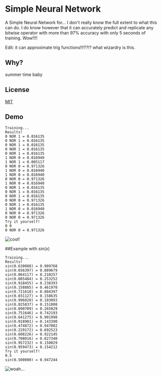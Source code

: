 
# Simple Neural Network

A Simple Neural Network for... I don't really know the full extent to what this can do. I do know however that it can accurately predict and replicate any bitwise operator with more than 97% accuracy with only 5 seconds of training. Wow!!!!

Edit: it can approximate trig functions!!!??!? what wizardry is this.

## Why?

summer time baby

## License

[MIT](https://choosealicense.com/licenses/mit/)


## Demo

```
Training...
Results!
0 NOR 1 = 0.016135
0 NOR 1 = 0.016135
0 NOR 1 = 0.016135
0 NOR 1 = 0.016135
0 NOR 1 = 0.016135
1 NOR 0 = 0.016940
1 NOR 1 = 0.005117
0 NOR 0 = 0.971326
1 NOR 0 = 0.016940
1 NOR 0 = 0.016940
0 NOR 0 = 0.971326
1 NOR 0 = 0.016940
0 NOR 1 = 0.016135
0 NOR 1 = 0.016135
0 NOR 1 = 0.016135
0 NOR 0 = 0.971326
0 NOR 1 = 0.016135
1 NOR 0 = 0.016940
0 NOR 0 = 0.971326
0 NOR 0 = 0.971326
Try it yourself!
0 0
0 NOR 0 = 0.971326
```
![cool!](https://xirei.moe/uploader/?f=ezol1gd7.png)

##Example with sin(x)
```
Training...
Results!
sin(0.630088) = 0.909768
sin(0.656397) = 0.889679
sin(0.064117) = 0.210257
sin(0.085484) = 0.253252
sin(0.918455) = 0.238393
sin(0.158885) = 0.461970
sin(0.721618) = 0.804397
sin(0.031127) = 0.158635
sin(0.996020) = 0.103093
sin(0.025837) = 0.151808
sin(0.090709) = 0.265029
sin(0.751646) = 0.742193
sin(0.641275) = 0.901998
sin(0.018901) = 0.143390
sin(0.474872) = 0.947002
sin(0.229172) = 0.692523
sin(0.608226) = 0.922145
sin(0.708016) = 0.827340
sin(0.957232) = 0.158029
sin(0.959473) = 0.154212
Try it yourself!
0.5
sin(0.500000) = 0.947244
```
![woah...](https://xirei.moe/uploader/?f=fro57ey0.jpg)
